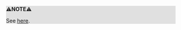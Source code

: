 <div style="margin:2em; background-color: #e0e0e0;">

<strong>⚠️NOTE️️️⚠️</strong>

See [here](https://github.com/AnthonyCalandra/modern-cpp-features#forwarding-references).
</div>

